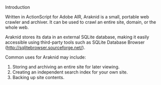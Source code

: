 Introduction

Written in ActionScript for Adobe AIR, Araknid is a small, portable web crawler and archiver. It can be used to crawl an entire site, domain, or the whole web.

Araknid stores its data in an external SQLite database, making it easily accessible using third-party tools such as SQLite Database Browser (http://sqlitebrowser.sourceforge.net/).

Common uses for Araknid may include:

1. Storing and archiving an entire site for later viewing.
2. Creating an independent search index for your own site.
3. Backing up site contents.